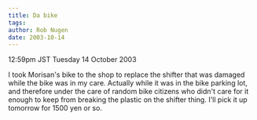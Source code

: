 ```yaml
---
title: Da bike
tags: 
author: Rob Nugen
date: 2003-10-14
---
```


<p class=date>12:59pm JST Tuesday 14 October 2003</p>

<p>I took Morisan's bike to the shop to replace the shifter that was
damaged while the bike was in my care.  Actually while it was in the
bike parking lot, and therefore under the care of random bike citizens
who didn't care for it enough to keep from breaking the plastic on the
shifter thing.   I'll pick it up tomorrow for 1500 yen or so.</p>

